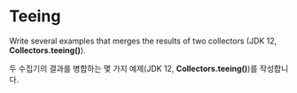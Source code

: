 # Teeing

Write several examples that merges the results of two collectors (JDK 12, **Collectors.teeing()**).

두 수집기의 결과를 병합하는 몇 가지 예제(JDK 12, **Collectors.teeing()**)를 작성합니다.

